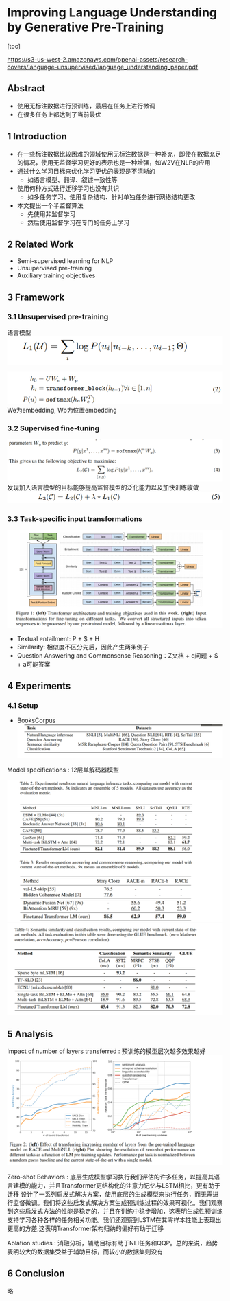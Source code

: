 # Improving Language Understanding by Generative Pre-Training
[toc]

https://s3-us-west-2.amazonaws.com/openai-assets/research-covers/language-unsupervised/language_understanding_paper.pdf

## Abstract
- 使用无标注数据进行预训练，最后在任务上进行微调
- 在很多任务上都达到了当前最优

## 1 Introduction
- 在一些标注数据比较困难的领域使用无标注数据是一种补充，即使在数据充足的情况，使用无监督学习更好的表示也是一种增强，如W2V在NLP的应用
- 通过什么学习目标来优化学习更优的表现是不清晰的
    - 如语言模型、翻译、叙述一致性等
- 使用何种方式进行迁移学习也没有共识
    - 如多任务学习、使用复杂结构、针对单独任务进行网络结构更改
- 本文提出一个半监督算法
    - 先使用非监督学习
    - 然后使用监督学习在专门的任务上学习

## 2 Related Work
- Semi-supervised learning for NLP
- Unsupervised pre-training
- Auxiliary training objectives

## 3 Framework
### 3.1 Unsupervised pre-training
语言模型 
![](../../images/d0001/472003131017501.png)

![](../../images/d0001/472003151017501.png)
We为embedding, Wp为位置embedding

### 3.2 Supervised fine-tuning
![](../../images/d0001/272003181017501.png)
发现加入语言模型的目标能够提高监督模型的泛化能力以及加快训练收敛
![](../../images/d0001/162003201017501.png)

### 3.3 Task-specific input transformations
![](../../images/d0001/012003211017501.png)

- Textual entailment: P + $ + H
- Similarity: 相似度不区分先后，因此产生两条例子
- Question Answering and Commonsense Reasoning：Z文档 + q问题 + $ + a可能答案
## 4 Experiments
### 4.1 Setup
- BooksCorpus
![](../../images/d0001/432003371017501.png)

Model specifications
: 12层单解码器模型

![](../../images/d0001/092003431017501.png)
![](../../images/d0001/022003441017501.png)

## 5 Analysis
Impact of number of layers transferred 
: 预训练的模型层次越多效果越好
![](../../images/d0001/492003461017501.png)

Zero-shot Behaviors
: 底层生成模型学习执行我们评估的许多任务，以提高其语言建模的能力，并且Transformer更结构化的注意力记忆与LSTM相比，更有助于迁移
设计了一系列启发式解决方案，使用底层的生成模型来执行任务，而无需进行监督微调。我们将这些启发式解决方案生成预训练过程的效果可视化。我们观察到这些启发式方法的性能是稳定的，并且在训练中稳步增加，这表明生成性预训练支持学习各种各样的任务相关功能。我们还观察到LSTM在其零样本性能上表现出更高的方差,这表明Transformer架构归纳的偏好有助于迁移

Ablation studies
: 消融分析，辅助目标有助于NLI任务和QQP。总的来说，趋势表明较大的数据集受益于辅助目标，而较小的数据集则没有

## 6 Conclusion
略